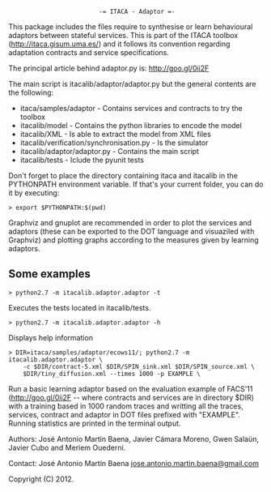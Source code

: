                              -= ITACA - Adaptor =-

This package includes the files require to synthesise or learn behavioural
adaptors between stateful services. This is part of the ITACA toolbox
(http://itaca.gisum.uma.es/) and it follows its convention regarding adaptation
contracts and service specifications.

The principal article behind adaptor.py is: http://goo.gl/0ii2F

The main script is itacalib/adaptor/adaptor.py but the general contents are the
following:

 * itaca/samples/adaptor - Contains services and contracts to try the toolbox
 * itacalib/model - Contains the python libraries to encode the model
 * itacalib/XML - Is able to extract the model from XML files
 * itacalib/verification/synchronisation.py - Is the simulator
 * itacalib/adaptor/adaptor.py - Contains the main script
 * itacalib/tests - Iclude the pyunit tests

Don't forget to place the directory containing itaca and itacalib in the 
PYTHONPATH environment variable. If that's your current folder, you can do it 
by executing:

    > export $PYTHONPATH:$(pwd)

Graphviz and gnuplot are recommended in order to plot the services and adaptors
(these can be exported to the DOT language and visuaziled with Graphviz) and
plotting graphs according to the measures given by learning adaptors.

Some examples
-------------

    > python2.7 -m itacalib.adaptor.adaptor -t

Executes the tests located in itacalib/tests.

    > python2.7 -m itacalib.adaptor.adaptor -h

Displays help information

    > DIR=itaca/samples/adaptor/ecows11/; python2.7 -m itacalib.adaptor.adaptor \
        -c $DIR/contract-5.xml $DIR/SPIN_sink.xml $DIR/SPIN_source.xml \
        $DIR/tiny_diffusion.xml --times 1000 -p EXAMPLE \

Run a basic learning adaptor based on the evaluation example of FACS'11
(http://goo.gl/0ii2F -- where contracts and services are in directory $DIR)
with a training based in 1000 random traces and writting all the traces,
services, contract and adaptor in DOT files prefixed with "EXAMPLE". Running
statistics are printed in the terminal output.


Authors: José Antonio Martín Baena, Javier Cámara Moreno, Gwen Salaün,
Javier Cubo and Meriem Ouederni.

Contact: José Antonio Martín Baena <jose.antonio.martin.baena@gmail.com>

Copyright (C) 2012.

